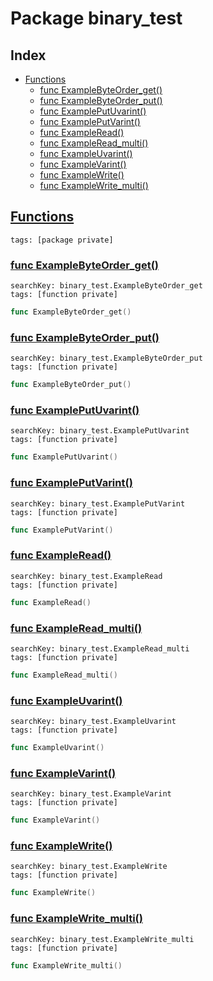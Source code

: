 # Package binary_test

## Index

* [Functions](#func)
    * [func ExampleByteOrder_get()](#ExampleByteOrder_get)
    * [func ExampleByteOrder_put()](#ExampleByteOrder_put)
    * [func ExamplePutUvarint()](#ExamplePutUvarint)
    * [func ExamplePutVarint()](#ExamplePutVarint)
    * [func ExampleRead()](#ExampleRead)
    * [func ExampleRead_multi()](#ExampleRead_multi)
    * [func ExampleUvarint()](#ExampleUvarint)
    * [func ExampleVarint()](#ExampleVarint)
    * [func ExampleWrite()](#ExampleWrite)
    * [func ExampleWrite_multi()](#ExampleWrite_multi)


## <a id="func" href="#func">Functions</a>

```
tags: [package private]
```

### <a id="ExampleByteOrder_get" href="#ExampleByteOrder_get">func ExampleByteOrder_get()</a>

```
searchKey: binary_test.ExampleByteOrder_get
tags: [function private]
```

```Go
func ExampleByteOrder_get()
```

### <a id="ExampleByteOrder_put" href="#ExampleByteOrder_put">func ExampleByteOrder_put()</a>

```
searchKey: binary_test.ExampleByteOrder_put
tags: [function private]
```

```Go
func ExampleByteOrder_put()
```

### <a id="ExamplePutUvarint" href="#ExamplePutUvarint">func ExamplePutUvarint()</a>

```
searchKey: binary_test.ExamplePutUvarint
tags: [function private]
```

```Go
func ExamplePutUvarint()
```

### <a id="ExamplePutVarint" href="#ExamplePutVarint">func ExamplePutVarint()</a>

```
searchKey: binary_test.ExamplePutVarint
tags: [function private]
```

```Go
func ExamplePutVarint()
```

### <a id="ExampleRead" href="#ExampleRead">func ExampleRead()</a>

```
searchKey: binary_test.ExampleRead
tags: [function private]
```

```Go
func ExampleRead()
```

### <a id="ExampleRead_multi" href="#ExampleRead_multi">func ExampleRead_multi()</a>

```
searchKey: binary_test.ExampleRead_multi
tags: [function private]
```

```Go
func ExampleRead_multi()
```

### <a id="ExampleUvarint" href="#ExampleUvarint">func ExampleUvarint()</a>

```
searchKey: binary_test.ExampleUvarint
tags: [function private]
```

```Go
func ExampleUvarint()
```

### <a id="ExampleVarint" href="#ExampleVarint">func ExampleVarint()</a>

```
searchKey: binary_test.ExampleVarint
tags: [function private]
```

```Go
func ExampleVarint()
```

### <a id="ExampleWrite" href="#ExampleWrite">func ExampleWrite()</a>

```
searchKey: binary_test.ExampleWrite
tags: [function private]
```

```Go
func ExampleWrite()
```

### <a id="ExampleWrite_multi" href="#ExampleWrite_multi">func ExampleWrite_multi()</a>

```
searchKey: binary_test.ExampleWrite_multi
tags: [function private]
```

```Go
func ExampleWrite_multi()
```

